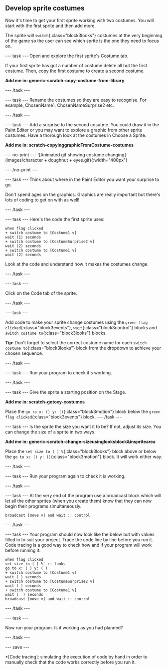 ## Develop sprite costumes

Now it's time to get your first sprite working with two costumes. You will start with the first sprite and then add more. 

The sprite will `switch`{:class="block3looks"} costumes at the very beginning of the game so the user can see which sprite is the one they need to focus on.

--- task ---
Open and explore the first sprite's Costume tab.

If your first sprite has got a number of costume delete all but the first costume. Then, copy the first costume to create a second costume.

**Add me in: generic-scratch-copy-costume-from-library**

--- /task ---

--- task ---
Rename the costumes so they are easy to recognise. For example, ChosenName1, ChosenNameSurprise2 etc.

--- /task ---

--- task ---
Add a surprise to the second cosutme. You could draw it in the Paint Editor or you may want to explore a graphic from other sprite costumes. Have a thorough look at the costumes in Choose a Sprite. 

**Add me in: scratch-copyinggraphicFromCostume-costumes**

--- no-print ---
![Animated gif showing costume changing](images/character + doughnut + eyes.gif){:width="400px"}

--- /no-print ---

--- task ---
Think about where in the Paint Editor you want your surprise to go.

Don't spend ages on the graphics. Graphics are really important but there's lots of coding to get on with as well!

--- /task ---

--- task ---
Here's the code the first sprite uses:

```blocks3
when flag clicked
+ switch costume to [Costume1 v]
wait (1) seconds
+ switch costume to [CostumeSurprise2 v]
wait (2) seconds
+ switch costume to [Costume1 v]
wait (2) seconds
```
Look at the code and understand how it makes the costumes change.

--- /task ---

--- task ---

Click on the Code tab of the sprite.

--- /task ---

--- task ---

Add code to make your sprite change costumes using the `green flag clicked`{:class="block3events"}, `wait`{:class="block3control"} blocks and `switch costume to`{:class="block3looks"} blocks.

**Tip:** Don't forget to select the correct costume name for each `switch costume to`{:class="block3looks"} block from the dropdown to achieve your chosen sequence.

--- /task ---

--- task ---
Run your program to check it's working.

--- /task ---

--- task ---
Give the sprite a starting position on the Stage.

**Add me in: scratch-gotoxy-costumes**

Place the `go to x: () y: ()`{:class="block3motion"} block below the `green flag clicked`{:class="block3events"} block.
--- /task ---

--- task ---
Is the sprite the size you want it to be? If not, adjust its size. You can change the size of a sprite in two ways.

**Add me in: generic-scratch-change-sizeusinglooksblock&inspritearea**

Place the `set size to ( ) %`{:class="block3looks"} block above or below the `go to x: () y: ()`{:class="block3motion"}  block. It will work either way. 

--- /task ---

--- task ---
Run your program again to check it is working.

--- /task ---

--- task ---
At the very end of the program use a broadcast block which will let all the other sprites (when you create them) know that they can now begin their programs simultaneously.

```blocks3
broadcast [move v] and wait :: control
```

--- /task ---

--- task ---
Your program should now look like the below but with values filled in to suit your project. Trace the code line by line before you run it. Code tracing is a good way to check how and if your program will work before running it:

```blocks3
when flag clicked
set size to [ ] %` :: looks
go to x: ( ) y: ( )
+ switch costume to [Costume1 v]
wait ( ) seconds
+ switch costume to [CostumeSurprise2 v]
wait ( ) seconds
+ switch costume to [Costume1 v]
wait (  ) seconds
broadcast [move v] and wait :: control
```

--- /task ---

--- task ---

Now run your program. Is it working as you had planned?

--- /task ---

--- save ---

*[Code tracing]: simulating the execution of code by hand in order to manually check that the code works correctly before you run it.

